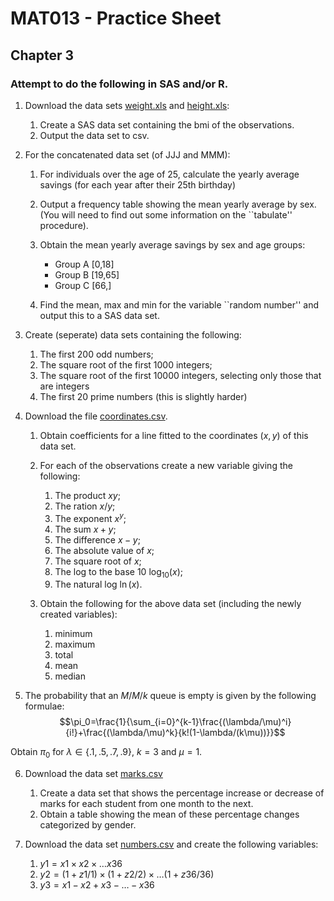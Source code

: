 # MAT013 - Practice Sheet
## Chapter 3
### Attempt to do the following in SAS and/or R.


1. Download the data sets [weight.xls](../Data/C3/weight.xls) and [height.xls](../Data/C3/height.xls):

    1. Create a SAS data set containing the bmi of the observations.
    2.  Output the data set to csv.

2.  For the concatenated data set (of JJJ and MMM):

    1. For individuals over the age of 25, calculate the yearly average savings (for each year after their 25th birthday)
    2. Output a frequency table showing the mean yearly average by sex. (You will need to find out some information on the ``tabulate'' procedure).
    3. Obtain the mean yearly average savings by sex and age groups:

        - Group A [0,18]
        - Group B [19,65]
        - Group C [66,]

    4. Find the mean, max and min for the variable ``random number'' and output this to a SAS data set.

3. Create (seperate) data sets containing the following:

    1. The first 200 odd numbers;
    2. The square root of the first 1000 integers;
    3. The square root of the first 10000 integers, selecting only those that are integers
    4. The first 20 prime numbers (this is slightly harder)

4. Download the file [coordinates.csv](../Data/C3/coordinates.csv).

    1. Obtain coefficients for a line fitted to the coordinates $(x,y)$ of this data set.
    2. For each of the observations create a new variable giving the following:

        1. The product $xy$;
        2. The ration $x/y$;
        3. The exponent $x^y$;
        4. The sum $x+y$;
        5. The difference $x-y$;
        6. The absolute value of $x$;
        7. The square root of $x$;
        8. The log to the base 10 $\log_{10}(x)$;
        9. The natural log $\ln(x)$.

    3. Obtain the following for the above data set (including the newly created variables):

        1. minimum
        2. maximum
        3. total
        4. mean
        5. median

5. The probability that an $M/M/k$ queue is empty is given by the following formulae:
$$\pi_0=\frac{1}{\sum_{i=0}^{k-1}\frac{(\lambda/\mu)^i}{i!}+\frac{(\lambda/\mu)^k}{k!(1-\lambda/(k\mu))}}$$

Obtain $\pi_0$ for $\lambda\in\{.1,.5,.7,.9\}$, $k=3$ and $\mu=1$.

6. Download the data set [marks.csv](../Data/marks.csv)

    1. Create a data set that shows the percentage increase or decrease of marks for each student from one month to the next.
    2. Obtain a table showing the mean of these percentage changes categorized by gender.

7. Download the data set [numbers.csv](../Data/numbers.csv) and create the following variables:

    1. $y1=x1\times x2\times \dots x36$
    2. $y2=\left(1+z1/1\right)\times\left(1+z2/2\right)\times\dots\left(1+z36/36\right)$
    3.  $y3=x1-x2+x3-\dots-x36$
